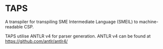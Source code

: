 # TAPS

A transpiler for transpiling SME Intermediate Language (SMEIL)
to machine-readable CSP.

TAPS utilise ANTLR v4 for parser generation. ANTLR v4 can be found at https://github.com/antlr/antlr4/
